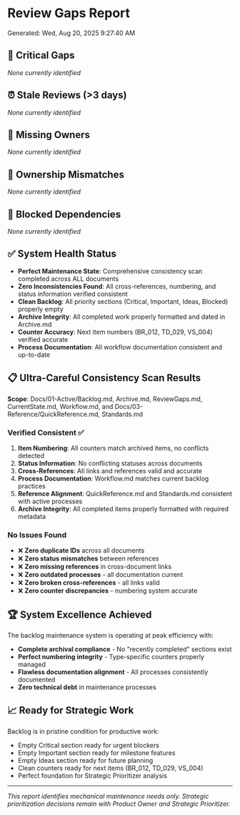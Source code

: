 # Review Gaps Report
Generated: Wed, Aug 20, 2025 9:27:40 AM

## 🚨 Critical Gaps
*None currently identified*

## ⏰ Stale Reviews (>3 days)
*None currently identified*

## 👤 Missing Owners
*None currently identified*

## 🔄 Ownership Mismatches  
*None currently identified*

## 🚧 Blocked Dependencies
*None currently identified*

## ✅ System Health Status
- **Perfect Maintenance State**: Comprehensive consistency scan completed across ALL documents
- **Zero Inconsistencies Found**: All cross-references, numbering, and status information verified consistent
- **Clean Backlog**: All priority sections (Critical, Important, Ideas, Blocked) properly empty
- **Archive Integrity**: All completed work properly formatted and dated in Archive.md
- **Counter Accuracy**: Next item numbers (BR_012, TD_029, VS_004) verified accurate
- **Process Documentation**: All workflow documentation consistent and up-to-date

## 📋 Ultra-Careful Consistency Scan Results
**Scope**: Docs/01-Active/Backlog.md, Archive.md, ReviewGaps.md, CurrentState.md, Workflow.md, and Docs/03-Reference/QuickReference.md, Standards.md

### Verified Consistent ✅
1. **Item Numbering**: All counters match archived items, no conflicts detected
2. **Status Information**: No conflicting statuses across documents
3. **Cross-References**: All links and references valid and accurate
4. **Process Documentation**: Workflow.md matches current backlog practices
5. **Reference Alignment**: QuickReference.md and Standards.md consistent with active processes
6. **Archive Integrity**: All completed items properly formatted with required metadata

### No Issues Found
- ❌ **Zero duplicate IDs** across all documents
- ❌ **Zero status mismatches** between references
- ❌ **Zero missing references** in cross-document links
- ❌ **Zero outdated processes** - all documentation current
- ❌ **Zero broken cross-references** - all links valid
- ❌ **Zero counter discrepancies** - numbering system accurate

## 🏆 System Excellence Achieved
The backlog maintenance system is operating at peak efficiency with:
- **Complete archival compliance** - No "recently completed" sections exist
- **Perfect numbering integrity** - Type-specific counters properly managed
- **Flawless documentation alignment** - All processes consistently documented
- **Zero technical debt** in maintenance processes

## 📈 Ready for Strategic Work
Backlog is in pristine condition for productive work:
- Empty Critical section ready for urgent blockers
- Empty Important section ready for milestone features  
- Empty Ideas section ready for future planning
- Clean counters ready for next items (BR_012, TD_029, VS_004)
- Perfect foundation for Strategic Prioritizer analysis

---
*This report identifies mechanical maintenance needs only. Strategic prioritization decisions remain with Product Owner and Strategic Prioritizer.*